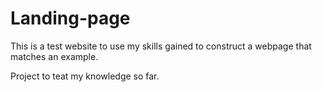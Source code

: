 # Landing-page

This is a test website to use my skills gained 
to construct a webpage that matches an example.


Project to teat my knowledge so far. 
